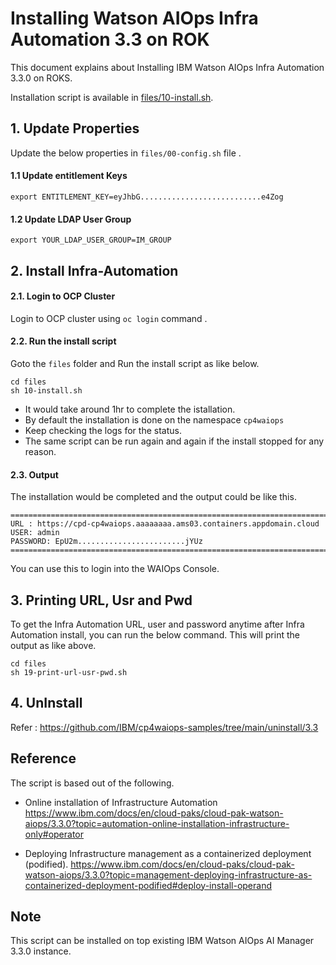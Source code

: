 # Installing Watson AIOps Infra Automation 3.3 on ROK

This document explains about Installing IBM Watson AIOps Infra Automation 3.3.0 on ROKS.

Installation script is available in [files/10-install.sh](./files/10-install.sh).


## 1. Update Properties

Update the below properties in `files/00-config.sh` file .


#### 1.1 Update entitlement Keys

```
export ENTITLEMENT_KEY=eyJhbG...........................e4Zog
```

#### 1.2 Update LDAP User Group

```
export YOUR_LDAP_USER_GROUP=IM_GROUP
```

## 2. Install Infra-Automation

#### 2.1. Login to OCP Cluster

Login to OCP cluster using  `oc login` command .

#### 2.2. Run the install script

Goto the `files` folder and Run the install script as like below.

```
cd files
sh 10-install.sh
```

- It would take around 1hr to complete the istallation. 
- By default the installation is done on the namespace `cp4waiops`
- Keep checking the logs for the status. 
- The same script can be run again and again if the install stopped for any reason.

#### 2.3. Output
 
The installation would be completed and the output could be like this.

```
=====================================================================================================
URL : https://cpd-cp4waiops.aaaaaaaa.ams03.containers.appdomain.cloud
USER: admin
PASSWORD: EpU2m........................jYUz
=====================================================================================================

```

You can use this to login into the WAIOps Console.

## 3. Printing URL, Usr and Pwd

To get the Infra Automation URL, user and password anytime after Infra Automation install, you can run the below command. This will print the output as like above.

```
cd files
sh 19-print-url-usr-pwd.sh
```

## 4. UnInstall

Refer : https://github.com/IBM/cp4waiops-samples/tree/main/uninstall/3.3

## Reference

The script is based out of the following.

- Online installation of Infrastructure Automation
https://www.ibm.com/docs/en/cloud-paks/cloud-pak-watson-aiops/3.3.0?topic=automation-online-installation-infrastructure-only#operator

- Deploying Infrastructure management as a containerized deployment (podified).
 https://www.ibm.com/docs/en/cloud-paks/cloud-pak-watson-aiops/3.3.0?topic=management-deploying-infrastructure-as-containerized-deployment-podified#deploy-install-operand


## Note

This script can be installed on top existing IBM Watson AIOps AI Manager 3.3.0 instance.
